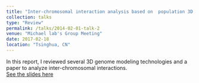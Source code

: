 ```yaml
---
title: "Inter-chromosomal interaction analysis based on  population 3D genome modeling"
collection: talks
type: "Review"
permalink: /talks/2014-02-01-talk-2
venue: "Michael lab's Group Meeting"
date: 2017-02-18
location: "Tsinghua, CN"
---
```

In this report, I reviewed several 3D genome modeling technologies and a paper to analyze inter-chromosomal interactions.   
[See the slides here](https://github.com/ChenFengling/ChenFengling.github.io/blob/master/files/Inter-chromosomal%20interaction%20analysis%20based%20on%20%20population%203D%20genome%20modeling.pdf)
